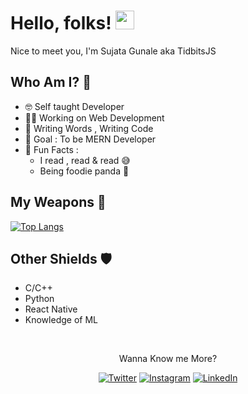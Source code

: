 # Hello, folks! <img src="https://raw.githubusercontent.com/MartinHeinz/MartinHeinz/master/wave.gif" width="30px">

Nice to meet you, I'm Sujata Gunale aka TidbitsJS

## Who Am I? 🤠

- 🤓 Self taught Developer 
- 👩‍💻 Working on Web Development 
- 📝 Writing Words , Writing Code
- 🎯 Goal : To be MERN Developer 
- 💌 Fun Facts : 
    - I read , read & read 😅
    - Being foodie panda 🐼

## My Weapons 🌟

[![Top Langs](https://github-readme-stats.vercel.app/api/top-langs/?username=tidbitsjs)](https://github.com/tidbitsjs/github-readme-stats)

## Other Shields 🛡
 * C/C++
 * Python
 * React Native
 * Knowledge of ML 

 <br /> 

<p align="center">Wanna Know me More?</p>

<p align="center">
 
<a href="https://twitter.com/im_Sujata25">
<img src="https://img.shields.io/badge/-Twitter-%231DA1F2" alt="Twitter" /></a> 

<a href="https://www.instagram.com/tidbits.js">
<img src="https://img.shields.io/badge/-Instagram-%23eb13a5" alt="Instagram" /></a>  

<a href="https://www.linkedin.com/in/sujata-gunale-15964b166/">
<img src="https://img.shields.io/badge/-LinkedIn-%233781da" alt="LinkedIn"/></a> 

</p>
